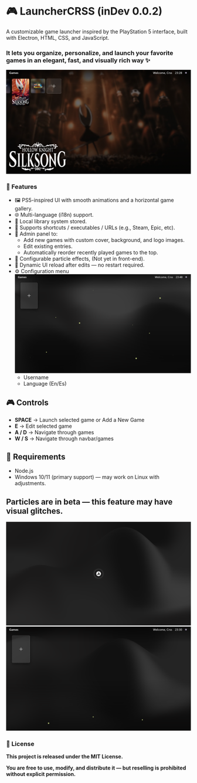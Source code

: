 # 🎮 LauncherCRSS (inDev 0.0.2)

A customizable game launcher inspired by the PlayStation 5 interface, built with Electron, HTML, CSS, and JavaScript.
### It lets you organize, personalize, and launch your favorite games in an elegant, fast, and visually rich way ✨

![LauncherCRSS Screenshot](./assets/screenshot.png)


### 🚀 Features
* 🖼️ PS5-inspired UI with smooth animations and a horizontal game gallery.
* 🌐 Multi-language (i18n) support.
* 🧠 Local library system stored.
* 📎 Supports shortcuts / executables / URLs (e.g., Steam, Epic, etc).
* 🧰 Admin panel to:
  * Add new games with custom cover, background, and logo images.
  * Edit existing entries.
  * Automatically reorder recently played games to the top.
* 🌌 Configurable particle effects, (Not yet in front-end).
* 🔄 Dynamic UI reload after edits — no restart required.
* ⚙️ Configuration menu
  ![LauncherCRSS Screenshot](./assets/screenshot4.png)
  * Username
  * Language (En/Es)

## 🎮 Controls

- **SPACE** → Launch selected game or Add a New Game
- **E** → Edit selected game  
- **A / D** → Navigate through games
- **W / S** → Navigate through navbar/games

## 🧰 Requirements

* Node.js
* Windows 10/11 (primary support) — may work on Linux with adjustments.

## **Particles are in beta** — this feature may have visual glitches.

![LauncherCRSS Screenshot](./assets/screenshot3.png)
![LauncherCRSS Screenshot](./assets/screenshot2.png)

### 📝 License

__This project is released under the MIT License.__

__You are free to use, modify, and distribute it — but reselling is prohibited without explicit permission.__
